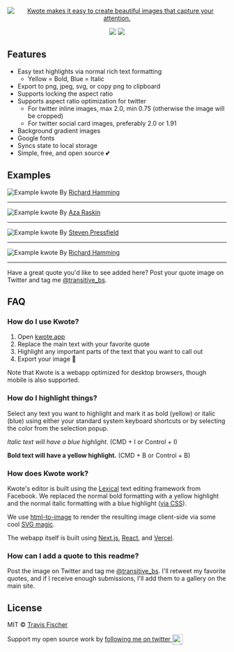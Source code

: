 <p align="center">
  <a href="https://kwote.app">
    <img alt="Kwote makes it easy to create beautiful images that capture your attention." src="https://user-images.githubusercontent.com/552829/165194965-43990aa4-598e-4f0c-975f-a479bb8bfc7a.png">
  </a>
</p>

<p align="center">
  <a href="https://github.com/transitive-bullshit/kwote/actions/workflows/build.yml"><img src="https://github.com/transitive-bullshit/kwote/actions/workflows/build.yml/badge.svg" /></a>
  <a href="https://prettier.io"><img src="https://img.shields.io/badge/code_style-prettier-brightgreen.svg" /></a>
</p>

## Features

- Easy text highlights via normal rich text formatting
  - Yellow = Bold, Blue = Italic
- Export to png, jpeg, svg, or copy png to clipboard
- Supports locking the aspect ratio
- Supports aspect ratio optimization for twitter
  - For twitter inline images, max 2.0, min 0.75 (otherwise the image will be cropped)
  - For twitter social card images, preferably 2.0 or 1.91
- Background gradient images
- Google fonts
- Syncs state to local storage
- Simple, free, and open source 💕

## Examples

![Example kwote](https://user-images.githubusercontent.com/552829/165413849-a2eb4c22-c014-499d-a547-90eb35e0355a.jpg)
By [Richard Hamming](https://www.cs.virginia.edu/~robins/YouAndYourResearch.html)

---

![Example kwote](https://user-images.githubusercontent.com/552829/165353058-0dfe6761-a844-4d47-992a-21729964f06b.jpg)
By [Aza Raskin](https://uxmag.com/articles/you-are-solving-the-wrong-problem)

---

![Example kwote](https://user-images.githubusercontent.com/552829/165404654-5acbf4a8-c176-4511-a5c8-f44e8eb0a9ec.jpg)
By [Steven Pressfield](https://stevenpressfield.com/2009/10/writing-wednesdays-2-the-most-important-writing-lession-i-ever-learned/)

---

![Example kwote](https://user-images.githubusercontent.com/552829/165354808-90a8e6c6-d0e6-4f0b-ba73-c4ecec9a8981.jpg)
By [Richard Hamming](https://www.cs.virginia.edu/~robins/YouAndYourResearch.html)

---

Have a great quote you'd like to see added here? Post your quote image on Twitter and tag me [@transitive_bs](https://twitter.com/transitive_bs).

## FAQ

### How do I use Kwote?

1. Open [kwote.app](https://kwote.app/)
2. Replace the main text with your favorite quote
3. Highlight any important parts of the text that you want to call out
4. Export your image 👻

Note that Kwote is a webapp optimized for desktop browsers, though mobile is also supported.

### How do I highlight things?

Select any text you want to highlight and mark it as bold (yellow) or italic (blue) using either your standard system keyboard shortcuts or by selecting the color from the selection popup.

_Italic text will have a blue highlight._ (CMD + I or Control + I)

**Bold text will have a yellow highlight.** (CMD + B or Control + B)

### How does Kwote work?

Kwote's editor is built using the [Lexical](https://github.com/facebook/lexical) text editing framework from Facebook. We replaced the normal bold formatting with a yellow highlight and the normal italic formatting with a blue highlight ([via CSS](https://github.com/transitive-bullshit/kwote/blob/858212b8e1605dea90cba669cdedf76a1f17f39f/components/Editor/styles.module.css#L61-L77)).

We use [html-to-image](https://github.com/bubkoo/html-to-image) to render the resulting image client-side via some cool [SVG magic](https://github.com/bubkoo/html-to-image#how-it-works).

The webapp itself is built using [Next.js](https://nextjs.org/), [React](https://reactjs.org/), and [Vercel](https://vercel.com/).

### How can I add a quote to this readme?

Post the image on Twitter and tag me [@transitive_bs](https://twitter.com/transitive_bs). I'll retweet my favorite quotes, and if I receive enough submissions, I'll add them to a gallery on the main site.

## License

MIT © [Travis Fischer](https://transitivebullsh.it)

Support my open source work by <a href="https://twitter.com/transitive_bs">following me on twitter <img src="https://storage.googleapis.com/saasify-assets/twitter-logo.svg" alt="twitter" height="24px" align="center"></a>
